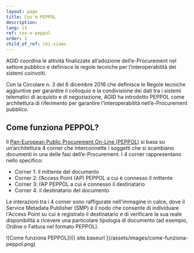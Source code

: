 ```yaml
---
layout: page
title: Cos'è PEPPOL
description: 
lang: it
ref: cos-e-peppol
order: 1
child_of_ref: chi-siamo
---
```


AGID coordina le attività finalizzate all’adozione dell’e-Procurement nel
settore pubblico e definisce le regole tecniche per l’interoperabilità dei
sistemi coinvolti.

Con la Circolare n. 3 del 6 dicembre 2016 che definisce le Regole tecniche
aggiuntive per garantire il colloquio e la condivisione dei dati tra i sistemi
telematici di acquisto e di negoziazione, AGID ha introdotto PEPPOL come
architettura di riferimento per garantire l’interoperabilità nell’e-Procurement
pubblico.

## Come funziona PEPPOL?

Il [Pan-European Public Procurement On-Line (PEPPOL)](https://peppol.eu/) si
basa su un’architettura 4 corner che interconnette i soggetti che si scambiano
documenti in una delle fasi dell’e-Procurement. I 4 corner rappresentano nello
specifico:

- Corner 1: il mittente del documento
- Corner 2: l’Access Point (AP) PEPPOL a cui è connesso il mittente
- Corner 3: l’AP PEPPOL a cui è connesso il destinatario
- Corner 4: il destinatario del documento

Le interazioni tra i 4 corner sono raffigurate nell'immagine in calce, dove il
Service Metadata Publisher (SMP) è il nodo che consente di individuare l'Access
Point su cui è registrato il destinatario e di verificare la sua reale
disponibilità a ricevere una particolare tipologia di documento (ad esempio,
Ordine o Fattura nel formato PEPPOL).

![Come funziona PEPPOL]({{ site.baseurl }}/assets/images/come-funziona-peppol.png)
